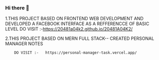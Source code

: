 ### Hi there 👋
1.THIS PROJECT BASED ON FRONTEND WEB DEVELOPMENT AND DEVELOPED A FACEBOOK INTERFACE AS A REFFERENCCE OF BASIC LEVEL
        DO VISIT :-https://20481a04k2.github.io/20481A04K2/
        
2.THIS PROJECT BASED ON MERN FULL STACK-- CREATED PERSONAL MANAGER NOTES
       
        DO VISIT :-   https://personal-manager-task.vercel.app/
        
<!--
**20481A04K2/20481A04K2** is a ✨ _special_ ✨ repository because its `README.md` (this file) appears on your GitHub profile.

Here are some ideas to get you started:

- 🔭 I’m currently working on ...
- 🌱 I’m currently learning ...
- 👯 I’m looking to collaborate on ...
- 🤔 I’m looking for help with ...
- 💬 Ask me about ...
- 📫 How to reach me: ...
- 😄 Pronouns: ...
- ⚡ Fun fact: ...
-->
